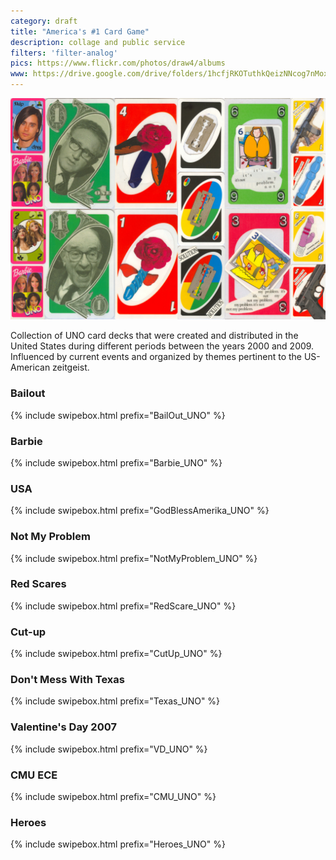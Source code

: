 ```yaml
---
category: draft
title: "America's #1 Card Game"
description: collage and public service
filters: 'filter-analog'
pics: https://www.flickr.com/photos/draw4/albums
www: https://drive.google.com/drive/folders/1hcfjRKOTuthkQeizNNcog7nMox_EpyLe?usp=sharing
---
```

![](/assets/projects/americas-1-card-game/americas-1-card-game.jpg)

Collection of UNO card decks that were created and distributed in the United States during different periods between the years 2000 and 2009. Influenced by current events and organized by themes pertinent to the US-American zeitgeist.

### Bailout
{% include swipebox.html prefix="BailOut_UNO" %}

### Barbie
{% include swipebox.html prefix="Barbie_UNO" %}

### USA
{% include swipebox.html prefix="GodBlessAmerika_UNO" %}

### Not My Problem
{% include swipebox.html prefix="NotMyProblem_UNO" %}

### Red Scares
{% include swipebox.html prefix="RedScare_UNO" %}

### Cut-up
{% include swipebox.html prefix="CutUp_UNO" %}

### Don't Mess With Texas
{% include swipebox.html prefix="Texas_UNO" %}

### Valentine's Day 2007
{% include swipebox.html prefix="VD_UNO" %}

### CMU ECE
{% include swipebox.html prefix="CMU_UNO" %}

### Heroes
{% include swipebox.html prefix="Heroes_UNO" %}
